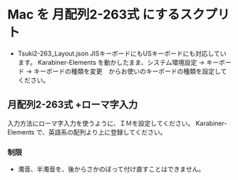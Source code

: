 # Mac を 月配列2-263式 にするスクプリト

* Tsuki2-263_Layout.json
JISキーボードにもUSキーボードにも対応しています。
Karabiner-Elements を動かしたまま、システム環境設定 → キーボード → キーボードの種類を変更　からお使いのキーボードの種類を設定してください。

## 月配列2-263式 +ローマ字入力

入力方法にローマ字入力を使うように、ＩＭを設定してください。
Karabiner-Elements で、英語系の配列より上に登録してください。

### 制限

* 濁音、半濁音を、後からさかのぼって付け直すことはできません。
